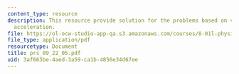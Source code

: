 ```yaml
---
content_type: resource
description: This resource provide solution for the problems based on velocity and
  acceleration.
file: https://ol-ocw-studio-app-qa.s3.amazonaws.com/courses/8-01l-physics-i-classical-mechanics-fall-2005/3af663be4aed3a59ca1b4856e34d67ee_prs_09_22_05.pdf
file_type: application/pdf
resourcetype: Document
title: prs_09_22_05.pdf
uid: 3af663be-4aed-3a59-ca1b-4856e34d67ee
---
```

